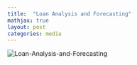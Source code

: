 ```yaml
---
title:  "Loan Analysis and Forecasting"
mathjax: true
layout: post
categories: media
---
```


![Loan-Analysis-and-Forecasting](https://github.com/tammysilva/tammyts.github.io/assets/86021390/161a0929-5fd1-4dbe-9cf5-4b3dc9298f9a)
